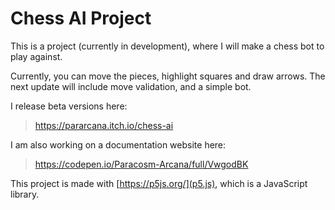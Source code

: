 # Chess AI Project

This is a project (currently in development), where I will make a chess bot to play against.

Currently, you can move the pieces, highlight squares and draw arrows. The next update will include move validation, and a simple bot.

I release beta versions here:
> https://pararcana.itch.io/chess-ai

I am also working on a documentation website here:
> https://codepen.io/Paracosm-Arcana/full/VwgodBK

This project is made with [https://p5js.org/](p5.js), which is a JavaScript library.
